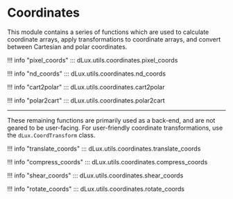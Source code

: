 # Coordinates

This module contains a series of functions which are used to calculate coordinate arrays, apply transformations to coordinate arrays, and convert between Cartesian and polar coordinates.

!!! info "pixel_coords"
    ::: dLux.utils.coordinates.pixel_coords

!!! info "nd_coords"
    ::: dLux.utils.coordinates.nd_coords

!!! info "cart2polar"
    ::: dLux.utils.coordinates.cart2polar

!!! info "polar2cart"
    ::: dLux.utils.coordinates.polar2cart

---

These remaining functions are primarily used as a back-end, and are not geared to be user-facing. For user-friendly coordinate transformations, use the `dLux.CoordTransform` class.

!!! info "translate_coords"
    ::: dLux.utils.coordinates.translate_coords

!!! info "compress_coords"
    ::: dLux.utils.coordinates.compress_coords

!!! info "shear_coords"
    ::: dLux.utils.coordinates.shear_coords

!!! info "rotate_coords"
    ::: dLux.utils.coordinates.rotate_coords
